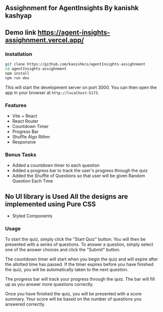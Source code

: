 ## Assighnment for AgentInsights By kanishk kashyap

## Demo link https://agent-insights-assighnment.vercel.app/


### Installation

```bash
git clone https://github.com/kanishkcs/agentInsights-assighnment
cd agentInsights-assighnment
npm install
npm run dev
```

This will start the development server on port 3000. You can then open the app in your browser at `http://localhost:5173`.

### Features

* Vite + React
* React Router
* Countdown Timer
* Progress Bar
* Shuffle Algo Rithm
* Responsive 

### Bonus Tasks

* Added a countdown timer to each question
* Added a progress bar to track the user's progress through the quiz
* Added the Shuffle of Questions so that user will be given Random Question Each Time

## No UI library is Used All the designs are implemented using Pure CSS
 * Styled Components

### Usage

To start the quiz, simply click the "Start Quiz" button. You will then be presented with a series of questions. To answer a question, simply select one of the answer choices and click the "Submit" button.

The countdown timer will start when you begin the quiz and will expire after the allotted time has passed. 
If the timer expires before you have finished the quiz, you will be automatically taken to the next question.

The progress bar will track your progress through the quiz. 
The bar will fill up as you answer more questions correctly.

Once you have finished the quiz, 
you will be presented with a score summary.
 Your score will be based on the number of questions you answered correctly.